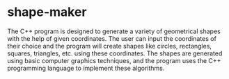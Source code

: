 # shape-maker
The C++ program is designed to generate a variety of geometrical shapes with the help of given coordinates. The user can input the coordinates of their choice and the program will create shapes like circles, rectangles, squares, triangles, etc. using these coordinates. The shapes are generated using basic computer graphics techniques, and the program uses the C++ programming language to implement these algorithms. 
